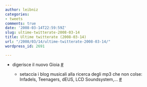 ```yaml
---
author: leibniz
categories:
- tweets
comments: true
date: '2008-03-14T22:59:59Z'
slug: ultime-twitterate-2008-03-14
title: Ultime twitterate (2008-03-14)
url: "/2008/03/14/ultime-twitterate-2008-03-14/"
wordpress_id: 2691

---
```

* digerisce il nuovo Gioia [#](http://twitter.com/leibniz/statuses/771391297)

	
  * setaccia i blog musicali alla ricerca degli mp3 che non colse: Infadels, Teenagers, dEUS, LCD Soundsystem,... [#](http://twitter.com/leibniz/statuses/771623062)


